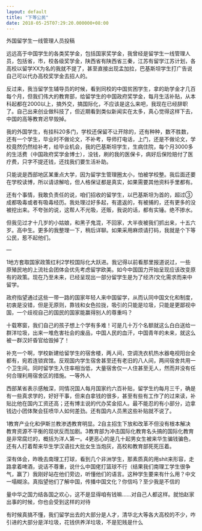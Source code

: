 ```yaml
---
layout: default
title: "下等公民"
date: 2018-05-25T07:29:20.000000+08:00
---
```


外国留学生一线管理人员投稿

远远高于中国学生的各类奖学金，包括国家奖学金，我曾经是留学生一线管理人员，包括省，市，校各级奖学金，陕西省有陕西省三秦，江苏有留学江苏计划，各高校以留学XX为名的我就不提了，甚至直接出现孟加拉，巴基斯坦学生打广告说自己可以代办高校奖学金去招人的。

反过来，我当留学生辅导员的时候，看到同校的中国贫困学生，拿的助学金才几百每个月，但我们伟大的教育部，给留学生的中国政府奖学金，每月生活补贴，从本科起都在2000以上，搞外交，搞国际化，不应该是这么来吧，我现在已经辞职了。自己出来创业做科技了，但近期看到类似新闻实在太多，真心觉得这样下去，中国的高等教育迟早毁掉。

我的外国学生，有挂科20多门，学校还保留不让开除的，还有种种，数不胜数，还有一个学生，毕业时不做论文，不补考，导师打电话，上门，还是不做论文，学校竟然仍然给补考，给毕业机会，我的巴基斯坦学生，生病住院，每个月3000多的生活费（中国政府奖学金博士），没钱，刷的我的医保卡，病好后保险赔付了医疗费，只字不提还钱，还找我们要生活补助。

只能说是西部地区某重点大学，因为留学生管理圈太小，怕被学校整。我后面还要在学校读博，所以请谅解哈，但人格保证都是真实，如果需要其他资料手里都有。

还有个事情，我敢负责任的说，咱们招收的留学生，以巴基斯坦为首的，超过③成都吸毒或者有吸毒经历。我处理过好多起，有遣返的，有被捕的，还有更多的没被挖出来。不夸张的说，这帮人不光吸，还贩，我说的话，都有实锤。绝不掺水。

但我见过才十几岁的小姑娘，和黑子鬼混，不回家，大半夜被我们抓出来，十五六岁。高中生。更多的我整理一下，稍后详聊。如果采用麻烦请打码，我就是个下等公民，惹不起他们。

—

1地方套取国家政策红利2学校国际化大跃进。我记得以前看那里报道说过，一些原殖民地的上流社会团体会优先考虑留学欧美。如今中国国力开始呈现应该改变原有的政策。现在乃至未来，已经呈现出一部分留学生是为了经济/文化需求而来中留学。

政府指望通过这些一带一路的国家年轻人来中国留学，从而认同中国文化和制度，初衷是没错，但是无原则，靠钱和女色拉拢，吸引的只能是垃圾，只能是更鄙视中国，一个歧视自己的国民的国家能赢得别人的尊重吗？

十载寒窗，我们自己的孩子想上个学有多难！可是几十万个名额就这么白白送给一群洋垃圾，出来一堆危害社会的废品，中国人民的血汗，中国青年的未来，就这么被一群汉奸昏官给毁掉了！

补充一个啊，学校新建给留学生的宿舍楼，两人间，空调洗衣机热水器电视阳台全都有，宛若连锁宾馆。反观国内学生宿舍甚至还有老旧的八人间，两间宿舍共用一个卫生间。同时留学生入住率相当低，大量宿舍仅一人住甚至无人，然而并没有任何合理利用宿舍区的措施。一等外人

西部某省表示感触深，同情况国人每月国家约六百补贴，留学生约每月三千，确是有一些真求学的，好好干事，但来白拿钱的很多，甚至有些有工作了的过来读，补贴比他在国内工资还高；还有博主说的代办奖金招人。最不能忍的有小部分，边拿钱边小团体聚会狂喷华人如何差劲。还有国内人员黑这些补贴就不说了。

1教育产业化和伊斯兰教渗透教育明显。2自主招生下放和改革不但没有根本解决教育资源不平衡的现状反而加剧。3教育部为冲击国际化教育名头搞的国际化教育是非常腐烂的，概括为洋人第一。4更恶心的是几十起男女生被来华生骗钱骗色，还有人打着帮来华生学汉语拉大批女生当炮灰，高校和教育部死死压着。

深有体会，昨晚去南理工打球，看到几个非洲学生，那素质真的用shit来形容，走路拿着啤酒，说话不尊重，说什么中国佬打篮球不行（结果我们南理工学生很争气，赢了）我刚好站在他们旁边，听懂他们的语言。这种学生要来有什么用？中文一塌糊涂。真指望他们了解中国，传播中国文化？你信吗？至少我是不信的

量中华之国力结各国之欢心，这不是显得咱有钱嘛……对自己人都这样。就怕赵家出事的时候，你也会受到这样的对待

有时候真搞不懂，我们留学出去的大部分是人才，清华北大等各大高校的不少，咋引进的大部分是洋垃圾，花钱供养洋垃圾，不是犯贱是什么

